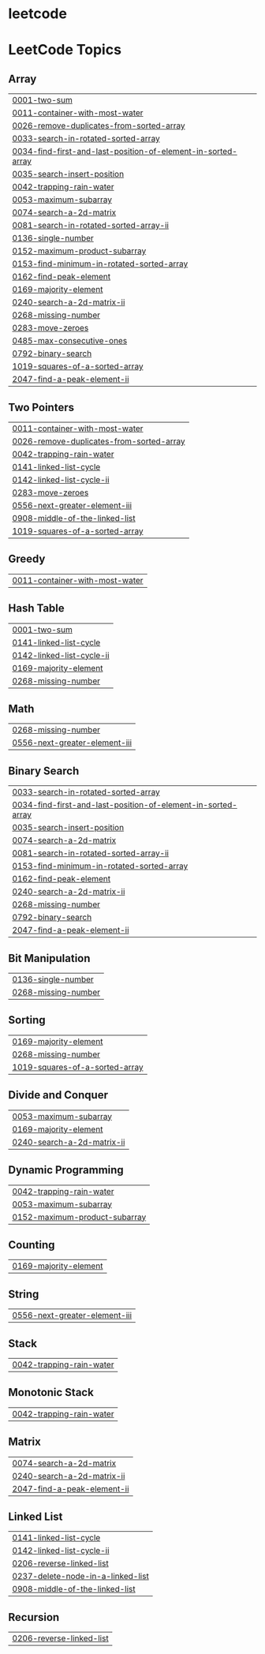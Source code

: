 # leetcode
<!---LeetCode Topics Start-->
# LeetCode Topics
## Array
|  |
| ------- |
| [0001-two-sum](https://github.com/ambi-02/leetcode/tree/master/0001-two-sum) |
| [0011-container-with-most-water](https://github.com/ambi-02/leetcode/tree/master/0011-container-with-most-water) |
| [0026-remove-duplicates-from-sorted-array](https://github.com/ambi-02/leetcode/tree/master/0026-remove-duplicates-from-sorted-array) |
| [0033-search-in-rotated-sorted-array](https://github.com/ambi-02/leetcode/tree/master/0033-search-in-rotated-sorted-array) |
| [0034-find-first-and-last-position-of-element-in-sorted-array](https://github.com/ambi-02/leetcode/tree/master/0034-find-first-and-last-position-of-element-in-sorted-array) |
| [0035-search-insert-position](https://github.com/ambi-02/leetcode/tree/master/0035-search-insert-position) |
| [0042-trapping-rain-water](https://github.com/ambi-02/leetcode/tree/master/0042-trapping-rain-water) |
| [0053-maximum-subarray](https://github.com/ambi-02/leetcode/tree/master/0053-maximum-subarray) |
| [0074-search-a-2d-matrix](https://github.com/ambi-02/leetcode/tree/master/0074-search-a-2d-matrix) |
| [0081-search-in-rotated-sorted-array-ii](https://github.com/ambi-02/leetcode/tree/master/0081-search-in-rotated-sorted-array-ii) |
| [0136-single-number](https://github.com/ambi-02/leetcode/tree/master/0136-single-number) |
| [0152-maximum-product-subarray](https://github.com/ambi-02/leetcode/tree/master/0152-maximum-product-subarray) |
| [0153-find-minimum-in-rotated-sorted-array](https://github.com/ambi-02/leetcode/tree/master/0153-find-minimum-in-rotated-sorted-array) |
| [0162-find-peak-element](https://github.com/ambi-02/leetcode/tree/master/0162-find-peak-element) |
| [0169-majority-element](https://github.com/ambi-02/leetcode/tree/master/0169-majority-element) |
| [0240-search-a-2d-matrix-ii](https://github.com/ambi-02/leetcode/tree/master/0240-search-a-2d-matrix-ii) |
| [0268-missing-number](https://github.com/ambi-02/leetcode/tree/master/0268-missing-number) |
| [0283-move-zeroes](https://github.com/ambi-02/leetcode/tree/master/0283-move-zeroes) |
| [0485-max-consecutive-ones](https://github.com/ambi-02/leetcode/tree/master/0485-max-consecutive-ones) |
| [0792-binary-search](https://github.com/ambi-02/leetcode/tree/master/0792-binary-search) |
| [1019-squares-of-a-sorted-array](https://github.com/ambi-02/leetcode/tree/master/1019-squares-of-a-sorted-array) |
| [2047-find-a-peak-element-ii](https://github.com/ambi-02/leetcode/tree/master/2047-find-a-peak-element-ii) |
## Two Pointers
|  |
| ------- |
| [0011-container-with-most-water](https://github.com/ambi-02/leetcode/tree/master/0011-container-with-most-water) |
| [0026-remove-duplicates-from-sorted-array](https://github.com/ambi-02/leetcode/tree/master/0026-remove-duplicates-from-sorted-array) |
| [0042-trapping-rain-water](https://github.com/ambi-02/leetcode/tree/master/0042-trapping-rain-water) |
| [0141-linked-list-cycle](https://github.com/ambi-02/leetcode/tree/master/0141-linked-list-cycle) |
| [0142-linked-list-cycle-ii](https://github.com/ambi-02/leetcode/tree/master/0142-linked-list-cycle-ii) |
| [0283-move-zeroes](https://github.com/ambi-02/leetcode/tree/master/0283-move-zeroes) |
| [0556-next-greater-element-iii](https://github.com/ambi-02/leetcode/tree/master/0556-next-greater-element-iii) |
| [0908-middle-of-the-linked-list](https://github.com/ambi-02/leetcode/tree/master/0908-middle-of-the-linked-list) |
| [1019-squares-of-a-sorted-array](https://github.com/ambi-02/leetcode/tree/master/1019-squares-of-a-sorted-array) |
## Greedy
|  |
| ------- |
| [0011-container-with-most-water](https://github.com/ambi-02/leetcode/tree/master/0011-container-with-most-water) |
## Hash Table
|  |
| ------- |
| [0001-two-sum](https://github.com/ambi-02/leetcode/tree/master/0001-two-sum) |
| [0141-linked-list-cycle](https://github.com/ambi-02/leetcode/tree/master/0141-linked-list-cycle) |
| [0142-linked-list-cycle-ii](https://github.com/ambi-02/leetcode/tree/master/0142-linked-list-cycle-ii) |
| [0169-majority-element](https://github.com/ambi-02/leetcode/tree/master/0169-majority-element) |
| [0268-missing-number](https://github.com/ambi-02/leetcode/tree/master/0268-missing-number) |
## Math
|  |
| ------- |
| [0268-missing-number](https://github.com/ambi-02/leetcode/tree/master/0268-missing-number) |
| [0556-next-greater-element-iii](https://github.com/ambi-02/leetcode/tree/master/0556-next-greater-element-iii) |
## Binary Search
|  |
| ------- |
| [0033-search-in-rotated-sorted-array](https://github.com/ambi-02/leetcode/tree/master/0033-search-in-rotated-sorted-array) |
| [0034-find-first-and-last-position-of-element-in-sorted-array](https://github.com/ambi-02/leetcode/tree/master/0034-find-first-and-last-position-of-element-in-sorted-array) |
| [0035-search-insert-position](https://github.com/ambi-02/leetcode/tree/master/0035-search-insert-position) |
| [0074-search-a-2d-matrix](https://github.com/ambi-02/leetcode/tree/master/0074-search-a-2d-matrix) |
| [0081-search-in-rotated-sorted-array-ii](https://github.com/ambi-02/leetcode/tree/master/0081-search-in-rotated-sorted-array-ii) |
| [0153-find-minimum-in-rotated-sorted-array](https://github.com/ambi-02/leetcode/tree/master/0153-find-minimum-in-rotated-sorted-array) |
| [0162-find-peak-element](https://github.com/ambi-02/leetcode/tree/master/0162-find-peak-element) |
| [0240-search-a-2d-matrix-ii](https://github.com/ambi-02/leetcode/tree/master/0240-search-a-2d-matrix-ii) |
| [0268-missing-number](https://github.com/ambi-02/leetcode/tree/master/0268-missing-number) |
| [0792-binary-search](https://github.com/ambi-02/leetcode/tree/master/0792-binary-search) |
| [2047-find-a-peak-element-ii](https://github.com/ambi-02/leetcode/tree/master/2047-find-a-peak-element-ii) |
## Bit Manipulation
|  |
| ------- |
| [0136-single-number](https://github.com/ambi-02/leetcode/tree/master/0136-single-number) |
| [0268-missing-number](https://github.com/ambi-02/leetcode/tree/master/0268-missing-number) |
## Sorting
|  |
| ------- |
| [0169-majority-element](https://github.com/ambi-02/leetcode/tree/master/0169-majority-element) |
| [0268-missing-number](https://github.com/ambi-02/leetcode/tree/master/0268-missing-number) |
| [1019-squares-of-a-sorted-array](https://github.com/ambi-02/leetcode/tree/master/1019-squares-of-a-sorted-array) |
## Divide and Conquer
|  |
| ------- |
| [0053-maximum-subarray](https://github.com/ambi-02/leetcode/tree/master/0053-maximum-subarray) |
| [0169-majority-element](https://github.com/ambi-02/leetcode/tree/master/0169-majority-element) |
| [0240-search-a-2d-matrix-ii](https://github.com/ambi-02/leetcode/tree/master/0240-search-a-2d-matrix-ii) |
## Dynamic Programming
|  |
| ------- |
| [0042-trapping-rain-water](https://github.com/ambi-02/leetcode/tree/master/0042-trapping-rain-water) |
| [0053-maximum-subarray](https://github.com/ambi-02/leetcode/tree/master/0053-maximum-subarray) |
| [0152-maximum-product-subarray](https://github.com/ambi-02/leetcode/tree/master/0152-maximum-product-subarray) |
## Counting
|  |
| ------- |
| [0169-majority-element](https://github.com/ambi-02/leetcode/tree/master/0169-majority-element) |
## String
|  |
| ------- |
| [0556-next-greater-element-iii](https://github.com/ambi-02/leetcode/tree/master/0556-next-greater-element-iii) |
## Stack
|  |
| ------- |
| [0042-trapping-rain-water](https://github.com/ambi-02/leetcode/tree/master/0042-trapping-rain-water) |
## Monotonic Stack
|  |
| ------- |
| [0042-trapping-rain-water](https://github.com/ambi-02/leetcode/tree/master/0042-trapping-rain-water) |
## Matrix
|  |
| ------- |
| [0074-search-a-2d-matrix](https://github.com/ambi-02/leetcode/tree/master/0074-search-a-2d-matrix) |
| [0240-search-a-2d-matrix-ii](https://github.com/ambi-02/leetcode/tree/master/0240-search-a-2d-matrix-ii) |
| [2047-find-a-peak-element-ii](https://github.com/ambi-02/leetcode/tree/master/2047-find-a-peak-element-ii) |
## Linked List
|  |
| ------- |
| [0141-linked-list-cycle](https://github.com/ambi-02/leetcode/tree/master/0141-linked-list-cycle) |
| [0142-linked-list-cycle-ii](https://github.com/ambi-02/leetcode/tree/master/0142-linked-list-cycle-ii) |
| [0206-reverse-linked-list](https://github.com/ambi-02/leetcode/tree/master/0206-reverse-linked-list) |
| [0237-delete-node-in-a-linked-list](https://github.com/ambi-02/leetcode/tree/master/0237-delete-node-in-a-linked-list) |
| [0908-middle-of-the-linked-list](https://github.com/ambi-02/leetcode/tree/master/0908-middle-of-the-linked-list) |
## Recursion
|  |
| ------- |
| [0206-reverse-linked-list](https://github.com/ambi-02/leetcode/tree/master/0206-reverse-linked-list) |
<!---LeetCode Topics End-->